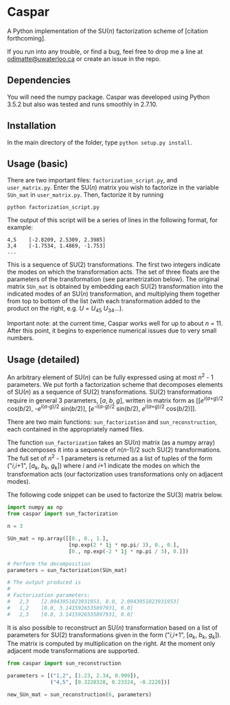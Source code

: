 # Caspar 
A Python implementation of the SU(_n_) factorization scheme of [citation forthcoming].

If you run into any trouble, or find a bug, feel free to drop me a line at
odimatte@uwaterloo.ca or create an issue in the repo.
                                                                                   
## Dependencies                                                                    
                                                                                   
You will need the numpy package. Caspar was developed using Python 3.5.2 but
also was tested and runs smoothly in 2.7.10. 

## Installation

In the main directory of the folder, type `python setup.py install`.
                                                                                   
## Usage (basic)

There are two important files: `factorization_script.py`, and `user_matrix.py`. 
Enter the SU(_n_) matrix you wish to factorize in the variable `SUn_mat` in 
`user_matrix.py`. Then, factorize it by running 
```
python factorization_script.py
```

The output of this script will be a series of lines in the following format, for example:
```
4,5    [-2.8209, 2.5309, 2.3985]
3,4    [-1.7534, 1.4869, -1.753]
...
```
This is a sequence of SU(2) transformations. The first two integers indicate 
the modes on which the transformation acts. The set of three floats are the 
parameters of the transformation (see parametrization below). 
The original matrix `SUn_mat` is obtained by embedding each SU(2) transformation 
into the indicated modes of an SU(_n_) transformation, and multiplying them 
together from top to bottom of the list (with each transformation added to 
the product on the right, e.g. _U_ = _U_<sub>45</sub> _U_<sub>34</sub>...).  

Important note: at the current time, Caspar works well for up to about _n_ = 11. 
After this point, it begins to experience numerical issues due to very small
numbers. 


## Usage (detailed)
                                                         
An arbitrary element of SU(_n_) can be fully expressed using at most 
_n_<sup>2</sup> - 1 parameters. We put forth a factorization scheme that 
decomposes elements of SU(_n_) as a sequence of SU(2) transformations. 
SU(2) transformations require in general 3 parameters, [_a_, _b_, _g_], 
written in matrix form as  [[_e_<sup>_i_(_a_+_g_)/2</sup> cos(_b_/2), 
-_e_<sup>_i_(_a_-_g_)/2</sup> sin(_b_/2)], 
[_e_<sup>-_i_(_a_-_g_)/2</sup> sin(_b_/2), _e_<sup>_i_(_a_+_g_)/2</sup> cos(_b_/2)]].
                                                                                   
There are two main functions: `sun_factorization` and `sun_reconstruction`, 
each contained in the appropriately named files.
                                                                                   
The function `sun_factorization` takes an SU(_n_) matrix (as a numpy array) 
and decomposes it into a sequence of _n_(_n_-1)/2 such SU(2) transformations. 
The full set of _n_<sup>2</sup> - 1 parameters is returned as a list of tuples 
of the form ("_i_,_i_+1", [_a_<sub>_k_</sub>, _b_<sub>_k_</sub>, _g_<sub>_k_</sub>]) 
where _i_ and _i_+1 indicate the modes on which the transformation acts (our
factorization uses transformations only on adjacent modes).

The following code snippet can be used to factorize the SU(3) matrix below.

```python
import numpy as np
from caspar import sun_factorization 

n = 3

SUn_mat = np.array([[0., 0., 1.],                                               
                    [np.exp(2 * 1j * np.pi/ 3), 0., 0.],                        
                    [0., np.exp(-2 * 1j * np.pi / 3), 0.]])    

# Perform the decomposition
parameters = sun_factorization(SUn_mat)

# The output produced is 
#
# Factorization parameters: 
#   2,3    [2.0943951023931953, 0.0, 2.0943951023931953]
#   1,2    [0.0, 3.1415926535897931, 0.0]
#   2,3    [0.0, 3.1415926535897931, 0.0]
```

It is also possible to reconstruct an SU(_n_) transformation based on a list 
of parameters for SU(2) transformations given in the form 
("_i_,_i_+1", [_a_<sub>_k_</sub>, _b_<sub>_k_</sub>, _g_<sub>_k_</sub>]). 
The matrix is computed by multiplication on the right. At the moment only 
adjacent mode transformations are supported.
```python
from caspar import sun_reconstruction

parameters = [("1,2", [1.23, 2.34, 0.999]), 
              ("4,5", [0.3228328, 0.23324, -0.2228])]

new_SUn_mat = sun_reconstruction(6, parameters)
```

